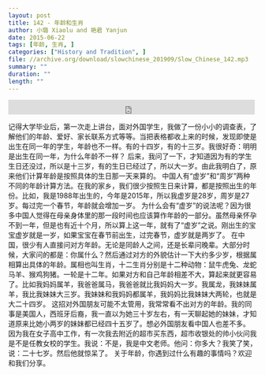 ```yaml
---
layout: post
title: 142 - 年龄和生肖
author: 小璐 Xiaolu and 艳君 Yanjun
date: 2015-06-22
tags: [年龄, 生肖, ]
categories: ["History and Tradition", ]
file: //archive.org/download/slowchinese_201909/Slow_Chinese_142.mp3
summary: ""
duration: ""
length: ""
---
```


<iframe src="https://archive.org/embed/slowchinese_201909/Slow_Chinese_142.mp3" width="500" height="30" frameborder="0" webkitallowfullscreen="true" mozallowfullscreen="true" allowfullscreen></iframe>

记得大学毕业后，第一次走上讲台，面对外国学生，我做了一份小小的调查表，了解他们的年龄、爱好、家长联系方式等等。当把表格都收上来的时候，发现即使是出生在同一年的学生，年龄也不一样。有的十四岁，有的十三岁。我很好奇：明明是出生在同一年，为什么年龄不一样？
后来，我问了一下，才知道因为有的学生生日还没过，所以是十三岁，有的生日已经过了，所以大一岁。由此我明白了，原来他们计算年龄是按照具体的生日那一天来算的。
中国人有“虚岁”和“周岁”两种不同的年龄计算方法。在我的家乡，我们很少按照生日来计算，都是按照出生的年份。比如，我是1988年出生的，今年是2015年，所以我虚岁是28岁，周岁是27岁。每过完一个春节，年龄就会增加一岁。
为什么会有“虚岁”的说法呢？因为很多中国人觉得在母亲身体里的那一段时间也应该算作年龄的一部分。虽然母亲怀孕不到一年，但是也有近十个月，所以算上这一年，就有了“虚岁”之说。刚出生的宝宝虚岁就是一岁，如果宝宝在春节前出生，过完春节，虚岁就是两岁了。
在中国，很少有人直接问对方年龄。无论是同龄人之间，还是长辈问晚辈。大部分时候，大家问的都是：你属什么？然后通过对方的外貌估计一下大约多少岁，根据属相算出具体的年龄。属相也叫生肖，十二生肖分别是十二种动物：鼠牛虎兔、龙蛇马羊、猴鸡狗猪。一轮是十二年。如果对方和自己年龄相差不大，算起来就更容易了。比如我妈妈属羊，我爸爸属马，我爸爸就比我妈妈大一岁。我属龙，我妹妹属羊，我比我妹妹大三岁。我妹妹和我妈妈都属羊，我妈妈比我妹妹大两轮，也就是大二十四岁。
这招对外国朋友可能不太管用，我常常看不出对方的年龄。我的同事是美国人，西班牙后裔，我一直以为她三十岁左右，有一天聊起她的妹妹，才知道原来比她小两岁的妹妹都已经四十五岁了。想必外国朋友看中国人也差不多。
因为我在女子高中工作，有一次我去附近的超市买东西，超市收银处的帅小伙问我是不是任教女校的学生。我说：不是，我是中文老师。他问：你多大？我笑了笑，说：二十七岁。然后他就惊呆了。
关于年龄，你遇到过什么有趣的事情吗？欢迎和我们分享。
